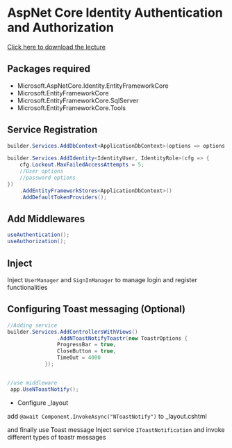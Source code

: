 # AspNet Core Identity Authentication and Authorization

[Click here to download the lecture](https://www.idrive.com/idrive/sh/sh?k=m5l9w3l2f5)

## Packages required

- Microsoft.AspNetCore.Identity.EntityFrameworkCore
- Microsoft.EntityFrameworkCore
- Microsoft.EntityFrameworkCore.SqlServer
- Microsoft.EntityFrameworkCore.Tools

## Service Registration

```cs
builder.Services.AddDbContext<ApplicationDbContext>(options => options.UseSqlServer(_config.GetConnectionString("DbConnection")));

builder.Services.AddIdentity<IdentityUser, IdentityRole>(cfg => {
    cfg.Lockout.MaxFailedAccessAttempts = 5;
    //User options
    //password options
})
    .AddEntityFrameworkStores<ApplicationDbContext>()
    .AddDefaultTokenProviders();
```

## Add Middlewares

```cs
useAuthentication();
useAuthorization();
```

## Inject

Inject `UserManager` and `SignInManager` to manage login and register functionalities

## Configuring Toast messaging (Optional)

```cs
//Adding service
builder.Services.AddControllersWithViews()
                .AddNToastNotifyToastr(new ToastrOptions {
                ProgressBar = true,
                CloseButton = true,
                TimeOut = 4000
            });


//use middleware
 app.UseNToastNotify();
```

- Configure \_layout

add `@await Component.InvokeAsync("NToastNotify")` to \_layout.cshtml

and finally use Toast message
Inject service `IToastNotification` and invoke different types of toastr messages
